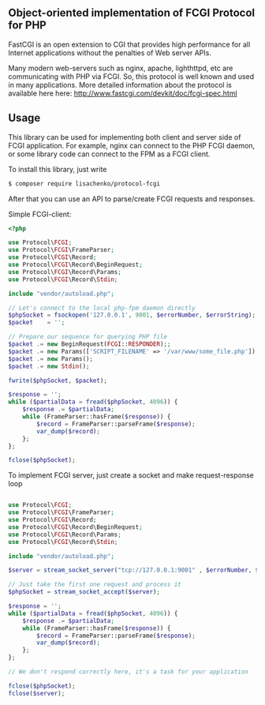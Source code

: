 Object-oriented implementation of FCGI Protocol for PHP
---------------------------

FastCGI is an open extension to CGI that provides high performance for all Internet applications without the penalties
of Web server APIs.

Many modern web-servers such as nginx, apache, lighthttpd, etc are communicating with PHP via FCGI. So, this protocol
is well known and used in many applications. More detailed information about the protocol is available here here:
http://www.fastcgi.com/devkit/doc/fcgi-spec.html

Usage
------------
This library can be used for implementing both client and server side of FCGI application. For example, nginx can
connect to the PHP FCGI daemon, or some library code can connect to the FPM as a FCGI client.

To install this library, just write

``` bash
$ composer require lisachenko/protocol-fcgi
```

After that you can use an API to parse/create FCGI requests and responses.

Simple FCGI-client:
```php
<?php

use Protocol\FCGI;
use Protocol\FCGI\FrameParser;
use Protocol\FCGI\Record;
use Protocol\FCGI\Record\BeginRequest;
use Protocol\FCGI\Record\Params;
use Protocol\FCGI\Record\Stdin;

include "vendor/autoload.php";

// Let's connect to the local php-fpm daemon directly
$phpSocket = fsockopen('127.0.0.1', 9001, $errorNumber, $errorString);
$packet    = '';

// Prepare our sequence for querying PHP file
$packet .= new BeginRequest(FCGI::RESPONDER);;
$packet .= new Params(['SCRIPT_FILENAME' => '/var/www/some_file.php']);
$packet .= new Params();
$packet .= new Stdin();

fwrite($phpSocket, $packet);

$response = '';
while ($partialData = fread($phpSocket, 4096)) {
    $response .= $partialData;
    while (FrameParser::hasFrame($response)) {
        $record = FrameParser::parseFrame($response);
        var_dump($record);
    };
};

fclose($phpSocket);
```

To implement FCGI server, just create a socket and make request-response loop

```php

use Protocol\FCGI;
use Protocol\FCGI\FrameParser;
use Protocol\FCGI\Record;
use Protocol\FCGI\Record\BeginRequest;
use Protocol\FCGI\Record\Params;
use Protocol\FCGI\Record\Stdin;

include "vendor/autoload.php";

$server = stream_socket_server("tcp://127.0.0.1:9001" , $errorNumber, $errorString);

// Just take the first one request and process it
$phpSocket = stream_socket_accept($server);

$response = '';
while ($partialData = fread($phpSocket, 4096)) {
    $response .= $partialData;
    while (FrameParser::hasFrame($response)) {
        $record = FrameParser::parseFrame($response);
        var_dump($record);
    };
};

// We don't respond correctly here, it's a task for your application

fclose($phpSocket);
fclose($server);
```